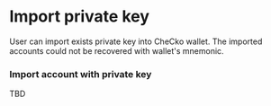 # Import private key

User can import exists private key into CheCko wallet. The imported accounts could not be recovered with wallet's mnemonic.

### Import account with private key

TBD
